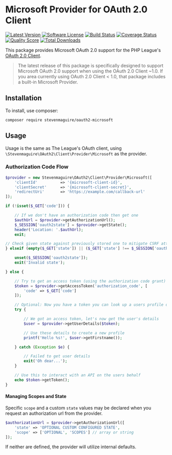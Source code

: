 # Microsoft Provider for OAuth 2.0 Client
[![Latest Version](https://img.shields.io/github/release/stevenmaguire/oauth2-microsoft.svg?style=flat-square)](https://github.com/stevenmaguire/oauth2-microsoft/releases)
[![Software License](https://img.shields.io/badge/license-MIT-brightgreen.svg?style=flat-square)](LICENSE.md)
[![Build Status](https://img.shields.io/travis/stevenmaguire/oauth2-microsoft/master.svg?style=flat-square)](https://travis-ci.org/stevenmaguire/oauth2-microsoft)
[![Coverage Status](https://img.shields.io/scrutinizer/coverage/g/stevenmaguire/oauth2-microsoft.svg?style=flat-square)](https://scrutinizer-ci.com/g/stevenmaguire/oauth2-microsoft/code-structure)
[![Quality Score](https://img.shields.io/scrutinizer/g/stevenmaguire/oauth2-microsoft.svg?style=flat-square)](https://scrutinizer-ci.com/g/stevenmaguire/oauth2-microsoft)
[![Total Downloads](https://img.shields.io/packagist/dt/stevenmaguire/oauth2-microsoft.svg?style=flat-square)](https://packagist.org/packages/stevenmaguire/oauth2-microsoft)

This package provides Microsoft OAuth 2.0 support for the PHP League's [OAuth 2.0 Client](https://github.com/thephpleague/oauth2-client).

> The latest release of this package is specifically designed to support Microsoft OAuth 2.0 support when using the OAuth 2.0 Client ~1.0.
> If you area currently using OAuth 2.0 Client < 1.0, that package includes a built-in Microsoft Provider.

## Installation

To install, use composer:

```
composer require stevenmaguire/oauth2-microsoft
```

## Usage

Usage is the same as The League's OAuth client, using `\Stevenmaguire\OAuth2\Client\Provider\Microsoft` as the provider.

### Authorization Code Flow

```php
$provider = new Stevenmaguire\OAuth2\Client\Provider\Microsoft([
    'clientId'          => '{microsoft-client-id}',
    'clientSecret'      => '{microsoft-client-secret}',
    'redirectUri'       => 'https://example.com/callback-url'
]);

if (!isset($_GET['code'])) {

    // If we don't have an authorization code then get one
    $authUrl = $provider->getAuthorizationUrl();
    $_SESSION['oauth2state'] = $provider->getState();
    header('Location: '.$authUrl);
    exit;

// Check given state against previously stored one to mitigate CSRF attack
} elseif (empty($_GET['state']) || ($_GET['state'] !== $_SESSION['oauth2state'])) {

    unset($_SESSION['oauth2state']);
    exit('Invalid state');

} else {

    // Try to get an access token (using the authorization code grant)
    $token = $provider->getAccessToken('authorization_code', [
        'code' => $_GET['code']
    ]);

    // Optional: Now you have a token you can look up a users profile data
    try {

        // We got an access token, let's now get the user's details
        $user = $provider->getUserDetails($token);

        // Use these details to create a new profile
        printf('Hello %s!', $user->getFirstname());

    } catch (Exception $e) {

        // Failed to get user details
        exit('Oh dear...');
    }

    // Use this to interact with an API on the users behalf
    echo $token->getToken();
}
```

#### Managing Scopes and State

Specific `scope` and a custom `state` values may be declared when you request an authorization url from the provider.

```php
$authorizationUrl = $provider->getAuthorizationUrl([
    'state' => 'OPTIONAL CUSTOM CONFIGURED STATE',
    'scope' => ['OPTIONAL', 'SCOPES'] // array or string
]);
```
If neither are defined, the provider will utilize internal defaults.


